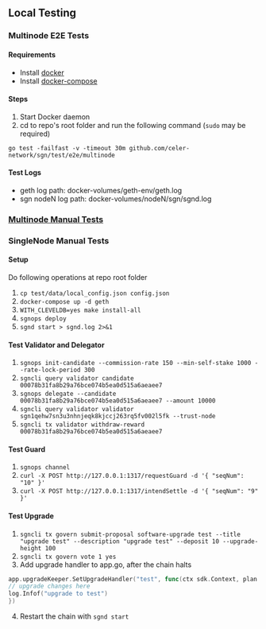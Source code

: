 ## Local Testing

### Multinode E2E Tests

#### Requirements

- Install [docker](https://docs.docker.com/install/)
- Install [docker-compose](https://docs.docker.com/compose/install/)

#### Steps

1. Start Docker daemon
2. cd to repo's root folder and run the following command (`sudo` may be required)

```shellscript
go test -failfast -v -timeout 30m github.com/celer-network/sgn/test/e2e/multinode
```

#### Test Logs

- geth log path: docker-volumes/geth-env/geth.log
- sgn nodeN log path: docker-volumes/nodeN/sgn/sgnd.log

### [Multinode Manual Tests](./e2e/manual/README.md)

### SingleNode Manual Tests

#### Setup

Do following operations at repo root folder
1. `cp test/data/local_config.json config.json`
2. `docker-compose up -d geth`
3. `WITH_CLEVELDB=yes make install-all`
4. `sgnops deploy`
5. `sgnd start > sgnd.log 2>&1`

#### Test Validator and Delegator

1. `sgnops init-candidate --commission-rate 150 --min-self-stake 1000 --rate-lock-period 300`
2. `sgncli query validator candidate 00078b31fa8b29a76bce074b5ea0d515a6aeaee7`
3. `sgnops delegate --candidate 00078b31fa8b29a76bce074b5ea0d515a6aeaee7 --amount 10000`
4. `sgncli query validator validator sgn1qehw7sn3u3nhnjeqk8kjccj263rq5fv002l5fk --trust-node`
5. `sgncli tx validator withdraw-reward 00078b31fa8b29a76bce074b5ea0d515a6aeaee7`

#### Test Guard

1. `sgnops channel`
2. `curl -X POST http://127.0.0.1:1317/requestGuard -d '{ "seqNum": "10" }'`
3. `curl -X POST http://127.0.0.1:1317/intendSettle -d '{ "seqNum": "9" }'`

#### Test Upgrade

1. `sgncli tx govern submit-proposal software-upgrade test --title "upgrade test" --description "upgrade test" --deposit 10 --upgrade-height 100`
2. `sgncli tx govern vote 1 yes`
3. Add upgrade handler to app.go, after the chain halts

```go
app.upgradeKeeper.SetUpgradeHandler("test", func(ctx sdk.Context, plan upgrade.Plan) {
// upgrade changes here
log.Infof("upgrade to test")
})
```

4. Restart the chain with `sgnd start`